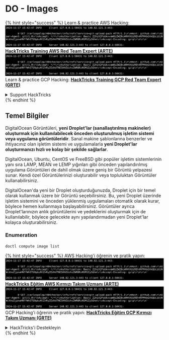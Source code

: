 # DO - Images

{% hint style="success" %}
Learn & practice AWS Hacking:<img src="../../../.gitbook/assets/image (1).png" alt="" data-size="line">[**HackTricks Training AWS Red Team Expert (ARTE)**](https://training.hacktricks.xyz/courses/arte)<img src="../../../.gitbook/assets/image (1).png" alt="" data-size="line">\
Learn & practice GCP Hacking: <img src="../../../.gitbook/assets/image (2).png" alt="" data-size="line">[**HackTricks Training GCP Red Team Expert (GRTE)**<img src="../../../.gitbook/assets/image (2).png" alt="" data-size="line">](https://training.hacktricks.xyz/courses/grte)

<details>

<summary>Support HackTricks</summary>

* Check the [**subscription plans**](https://github.com/sponsors/carlospolop)!
* **Join the** 💬 [**Discord group**](https://discord.gg/hRep4RUj7f) or the [**telegram group**](https://t.me/peass) or **follow** us on **Twitter** 🐦 [**@hacktricks\_live**](https://twitter.com/hacktricks\_live)**.**
* **Share hacking tricks by submitting PRs to the** [**HackTricks**](https://github.com/carlospolop/hacktricks) and [**HackTricks Cloud**](https://github.com/carlospolop/hacktricks-cloud) github repos.

</details>
{% endhint %}

## Temel Bilgiler

DigitalOcean Görüntüleri, **yeni Droplet'lar (sanallaştırılmış makineler) oluşturmak için kullanılabilecek önceden oluşturulmuş işletim sistemi veya uygulama görüntüleridir**. Sanal makine şablonlarına benzerler ve ihtiyacınız olan işletim sistemi ve uygulamalarla **yeni Droplet'lar oluşturmanızı hızlı ve kolay bir şekilde sağlarlar**.

DigitalOcean, Ubuntu, CentOS ve FreeBSD gibi popüler işletim sistemlerinin yanı sıra LAMP, MEAN ve LEMP yığınları gibi önceden yapılandırılmış uygulama Görüntüleri de dahil olmak üzere geniş bir Görüntü yelpazesi sunar. Kendi özel Görüntülerinizi oluşturabilir veya topluluktan Görüntüler kullanabilirsiniz.

DigitalOcean'da yeni bir Droplet oluşturduğunuzda, Droplet için bir temel olarak kullanmak üzere bir Görüntü seçebilirsiniz. Bu, yeni Droplet üzerinde işletim sistemini ve önceden yüklenmiş uygulamaları otomatik olarak kurar, böylece hemen kullanmaya başlayabilirsiniz. Görüntüler ayrıca Droplet'larınızın anlık görüntülerini ve yedeklerini oluşturmak için de kullanılabilir, böylece gelecekte aynı yapılandırmadan yeni Droplet'lar kolayca oluşturabilirsiniz.

### Enumeration
```
doctl compute image list
```
{% hint style="success" %}
AWS Hacking'i öğrenin ve pratik yapın:<img src="../../../.gitbook/assets/image (1).png" alt="" data-size="line">[**HackTricks Eğitim AWS Kırmızı Takım Uzmanı (ARTE)**](https://training.hacktricks.xyz/courses/arte)<img src="../../../.gitbook/assets/image (1).png" alt="" data-size="line">\
GCP Hacking'i öğrenin ve pratik yapın: <img src="../../../.gitbook/assets/image (2).png" alt="" data-size="line">[**HackTricks Eğitim GCP Kırmızı Takım Uzmanı (GRTE)**<img src="../../../.gitbook/assets/image (2).png" alt="" data-size="line">](https://training.hacktricks.xyz/courses/grte)

<details>

<summary>HackTricks'i Destekleyin</summary>

* [**abonelik planlarını**](https://github.com/sponsors/carlospolop) kontrol edin!
* **💬 [**Discord grubuna**](https://discord.gg/hRep4RUj7f) veya [**telegram grubuna**](https://t.me/peass) katılın ya da **Twitter'da** 🐦 [**@hacktricks\_live**](https://twitter.com/hacktricks\_live)**'i takip edin.**
* **Hacking ipuçlarını paylaşmak için** [**HackTricks**](https://github.com/carlospolop/hacktricks) ve [**HackTricks Cloud**](https://github.com/carlospolop/hacktricks-cloud) github reposuna PR gönderin.

</details>
{% endhint %}
